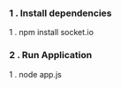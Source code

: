 ### 1 . Install dependencies

1 . npm install socket.io

### 2 . Run Application

1 . node app.js 

